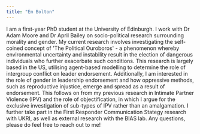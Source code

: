 ```yaml
---
title: "Em Bolton"
---
```


I am a first-year PhD student at the University of Edinburgh. I work with Dr Adam Moore and Dr April Bailey on socio-political research surrounding morality and gender. 
My current research involves investigating the self-coined concept of 'The Political Ouroboros' - a phenomenon whereby environmental uncertainty and instability result in the election of dangerous individuals who further exacerbate such conditions. This research is largely based in the US, utilising agent-based modelling to determine the role of intergroup conflict on leader endorsement.
Additionally, I am interested in the role of gender in leadership endorsement and how oppressive methods, such as reproductive injustice, emerge and spread as a result of endorsement. This follows on from my previous research in Intimate Partner Violence (IPV) and the role of objectification, in which I argue for the exclusive investigation of sub-types of IPV rather than an amalgamation.
I further take part in the First Responder Communication Stategy research with UKRI, as well as external research with the BIAS lab.
Any questions, please do feel free to reach out to me!
